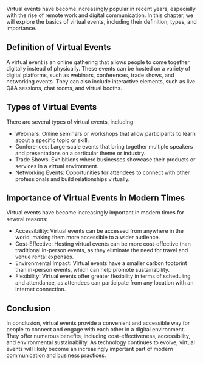 
Virtual events have become increasingly popular in recent years, especially with the rise of remote work and digital communication. In this chapter, we will explore the basics of virtual events, including their definition, types, and importance.

Definition of Virtual Events
----------------------------

A virtual event is an online gathering that allows people to come together digitally instead of physically. These events can be hosted on a variety of digital platforms, such as webinars, conferences, trade shows, and networking events. They can also include interactive elements, such as live Q\&A sessions, chat rooms, and virtual booths.

Types of Virtual Events
-----------------------

There are several types of virtual events, including:

* Webinars: Online seminars or workshops that allow participants to learn about a specific topic or skill.
* Conferences: Large-scale events that bring together multiple speakers and presentations on a particular theme or industry.
* Trade Shows: Exhibitions where businesses showcase their products or services in a virtual environment.
* Networking Events: Opportunities for attendees to connect with other professionals and build relationships virtually.

Importance of Virtual Events in Modern Times
--------------------------------------------

Virtual events have become increasingly important in modern times for several reasons:

* Accessibility: Virtual events can be accessed from anywhere in the world, making them more accessible to a wider audience.
* Cost-Effective: Hosting virtual events can be more cost-effective than traditional in-person events, as they eliminate the need for travel and venue rental expenses.
* Environmental Impact: Virtual events have a smaller carbon footprint than in-person events, which can help promote sustainability.
* Flexibility: Virtual events offer greater flexibility in terms of scheduling and attendance, as attendees can participate from any location with an internet connection.

Conclusion
----------

In conclusion, virtual events provide a convenient and accessible way for people to connect and engage with each other in a digital environment. They offer numerous benefits, including cost-effectiveness, accessibility, and environmental sustainability. As technology continues to evolve, virtual events will likely become an increasingly important part of modern communication and business practices.
